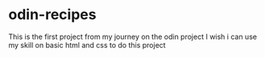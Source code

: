 # odin-recipes
This is the first project from my journey on the odin project
I wish i can use my skill on basic html and css to do this project